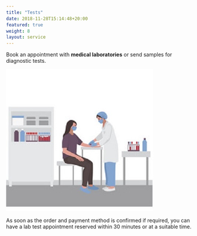 ```yaml
---
title: "Tests"
date: 2018-11-28T15:14:48+20:00 
featured: true
weight: 8
layout: service
---
```


Book an appointment with **medical laboratories** or send samples for diagnostic tests.

![Medical Diagnoses](/images/illustrations/diagnoses.jpg)

As soon as the order and payment method is confirmed if required, you can have a lab test appointment reserved within 30 minutes or at a suitable time. 






